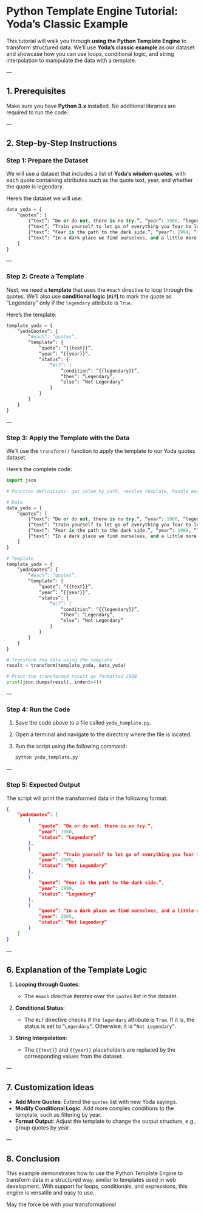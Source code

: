 
# **Python Template Engine Tutorial: Yoda’s Classic Example**

This tutorial will walk you through **using the Python Template Engine** to transform structured data. We’ll use **Yoda’s classic example** as our dataset and showcase how you can use loops, conditional logic, and string interpolation to manipulate the data with a template.

—

## **1. Prerequisites**
Make sure you have **Python 3.x** installed. No additional libraries are required to run the code.

—

## **2. Step-by-Step Instructions**

### **Step 1: Prepare the Dataset**
We will use a dataset that includes a list of **Yoda’s wisdom quotes**, with each quote containing attributes such as the quote text, year, and whether the quote is legendary.

Here’s the dataset we will use:

```python
data_yoda = {
    “quotes”: [
        {“text”: “Do or do not, there is no try.”, “year”: 1980, “legendary”: True},
        {“text”: “Train yourself to let go of everything you fear to lose.”, “year”: 2005, “legendary”: False},
        {“text”: “Fear is the path to the dark side.”, “year”: 1999, “legendary”: True},
        {“text”: “In a dark place we find ourselves, and a little more knowledge lights our way.”, “year”: 2005, “legendary”: False}
    ]
}
```

—

### **Step 2: Create a Template**
Next, we need a **template** that uses the `#each` directive to loop through the quotes. We’ll also use **conditional logic (`#if`)** to mark the quote as “Legendary” only if the `legendary` attribute is `True`.

Here’s the template:

```python
template_yoda = {
    “yodaQuotes”: {
        “#each”: “quotes”,
        “template”: {
            “quote”: “{{text}}”,
            “year”: “{{year}}”,
            “status”: {
                “#if”: {
                    “condition”: “{{legendary}}”,
                    “then”: “Legendary”,
                    “else”: “Not Legendary”
                }
            }
        }
    }
}
```

—

### **Step 3: Apply the Template with the Data**
We’ll use the `transform()` function to apply the template to our Yoda quotes dataset. 

Here’s the complete code:

```python
import json

# Function definitions: get_value_by_path, resolve_template, handle_each, handle_if, transform (import from the main script)

# Data
data_yoda = {
    “quotes”: [
        {“text”: “Do or do not, there is no try.”, “year”: 1980, “legendary”: True},
        {“text”: “Train yourself to let go of everything you fear to lose.”, “year”: 2005, “legendary”: False},
        {“text”: “Fear is the path to the dark side.”, “year”: 1999, “legendary”: True},
        {“text”: “In a dark place we find ourselves, and a little more knowledge lights our way.”, “year”: 2005, “legendary”: False}
    ]
}

# Template
template_yoda = {
    “yodaQuotes”: {
        “#each”: “quotes”,
        “template”: {
            “quote”: “{{text}}”,
            “year”: “{{year}}”,
            “status”: {
                “#if”: {
                    “condition”: “{{legendary}}”,
                    “then”: “Legendary”,
                    “else”: “Not Legendary”
                }
            }
        }
    }
}

# Transform the data using the template
result = transform(template_yoda, data_yoda)

# Print the transformed result as formatted JSON
print(json.dumps(result, indent=4))
```

—

### **Step 4: Run the Code**
1. Save the code above to a file called `yoda_template.py`.
2. Open a terminal and navigate to the directory where the file is located.
3. Run the script using the following command:

   ```bash
   python yoda_template.py
   ```

—

### **Step 5: Expected Output**
The script will print the transformed data in the following format:

```json
{
    “yodaQuotes”: [
        {
            “quote”: “Do or do not, there is no try.”,
            “year”: 1980,
            “status”: “Legendary”
        },
        {
            “quote”: “Train yourself to let go of everything you fear to lose.”,
            “year”: 2005,
            “status”: “Not Legendary”
        },
        {
            “quote”: “Fear is the path to the dark side.”,
            “year”: 1999,
            “status”: “Legendary”
        },
        {
            “quote”: “In a dark place we find ourselves, and a little more knowledge lights our way.”,
            “year”: 2005,
            “status”: “Not Legendary”
        }
    ]
}
```

—

## **6. Explanation of the Template Logic**
1. **Looping through Quotes**: 
   - The `#each` directive iterates over the `quotes` list in the dataset.

2. **Conditional Status**:
   - The `#if` directive checks if the `legendary` attribute is `True`. If it is, the status is set to `”Legendary”`. Otherwise, it is `”Not Legendary”`.

3. **String Interpolation**:
   - The `{{text}}` and `{{year}}` placeholders are replaced by the corresponding values from the dataset.

—

## **7. Customization Ideas**
- **Add More Quotes**: Extend the `quotes` list with new Yoda sayings.
- **Modify Conditional Logic**: Add more complex conditions to the template, such as filtering by year.
- **Format Output**: Adjust the template to change the output structure, e.g., group quotes by year.

—

## **8. Conclusion**
This example demonstrates how to use the Python Template Engine to transform data in a structured way, similar to templates used in web development. With support for loops, conditionals, and expressions, this engine is versatile and easy to use.

May the force be with your transformations!

